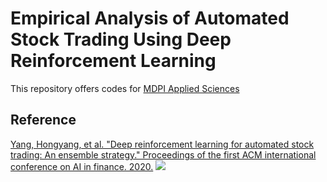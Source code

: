 # Empirical Analysis of Automated Stock Trading Using Deep Reinforcement Learning
This repository offers codes for [MDPI Applied Sciences](https://www.mdpi.com/2076-3417/13/1/633#B10-applsci-13-00633)

## Reference
[Yang, Hongyang, et al. "Deep reinforcement learning for automated stock trading: An ensemble strategy." Proceedings of the first ACM international conference on AI in finance. 2020.](https://papers.ssrn.com/sol3/papers.cfm?abstract_id=3690996) [<img src="https://img.shields.io/badge/Github-222222?style=flate&logo=Github&logoColor=white"/>](https://github.com/AI4Finance-Foundation/FinRL-Live-Trading)
